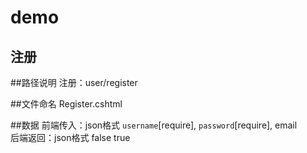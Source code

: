 # demo
注册
-----
##路径说明
注册：user/register

##文件命名
Register.cshtml

##数据
前端传入：json格式 `username`[require], `password`[require], email<br>
后端返回：json格式 false true
